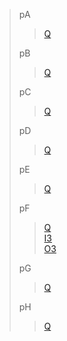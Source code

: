 > pA
>> [Q](pA.pdf)
>>
> pB
>> [Q](pB.pdf)
>>
> pC
>> [Q](pC.pdf)
>>
> pD
>> [Q](pD.pdf)
>>
> pE
>> [Q](pE.pdf)
>>
> pF
>> [Q](pF.pdf)\
>> [I3](pF_sample3_input.txt)\
>> [O3](pF_sample3_output.txt)
>>
> pG
>> [Q](pG.pdf)
>>
> pH
>> [Q](pH.pdf)
>>
